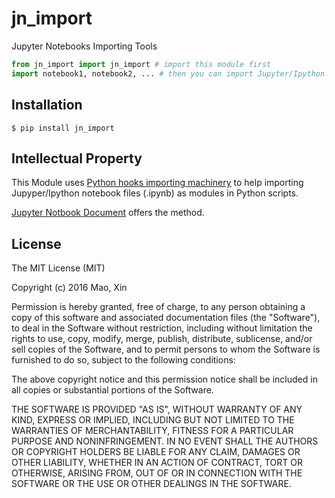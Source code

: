 # jn_import
Jupyter Notebooks Importing Tools

```python
from jn_import import jn_import # import this module first
import notebook1, notebook2, ... # then you can import Jupyter/Ipython notebook files (notebook1.ipynb, notebook2.ipynb, ...)
```

## Installation
```shell
$ pip install jn_import
```

## Intellectual Property
This Module uses [Python hooks importing machinery](http://www.python.org/dev/peps/pep-0302/ "hooks") to help importing Jupyper/Ipython notebook files (.ipynb) as modules in Python scripts.

[Jupyter Notbook Document](http://jupyter-notebook.readthedocs.io/en/latest/examples/Notebook/Importing%20Notebooks.html#Importing-Jupyter-Notebooks-as-Modules "Jupyter Notbook Document") offers the method.

## License
The MIT License (MIT)

Copyright (c) 2016 Mao, Xin

Permission is hereby granted, free of charge, to any person obtaining a copy
of this software and associated documentation files (the "Software"), to deal
in the Software without restriction, including without limitation the rights
to use, copy, modify, merge, publish, distribute, sublicense, and/or sell
copies of the Software, and to permit persons to whom the Software is
furnished to do so, subject to the following conditions:

The above copyright notice and this permission notice shall be included in
all copies or substantial portions of the Software.

THE SOFTWARE IS PROVIDED "AS IS", WITHOUT WARRANTY OF ANY KIND, EXPRESS OR
IMPLIED, INCLUDING BUT NOT LIMITED TO THE WARRANTIES OF MERCHANTABILITY,
FITNESS FOR A PARTICULAR PURPOSE AND NONINFRINGEMENT. IN NO EVENT SHALL THE
AUTHORS OR COPYRIGHT HOLDERS BE LIABLE FOR ANY CLAIM, DAMAGES OR OTHER
LIABILITY, WHETHER IN AN ACTION OF CONTRACT, TORT OR OTHERWISE, ARISING FROM,
OUT OF OR IN CONNECTION WITH THE SOFTWARE OR THE USE OR OTHER DEALINGS IN
THE SOFTWARE.